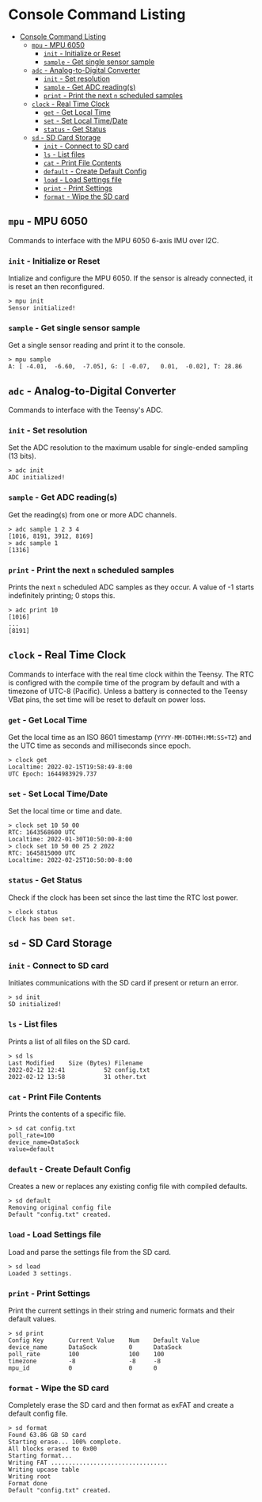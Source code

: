 # Console Command Listing
- [Console Command Listing](#console-command-listing)
  - [`mpu` - MPU 6050](#mpu---mpu-6050)
    - [`init` - Initialize or Reset](#init---initialize-or-reset)
    - [`sample` - Get single sensor sample](#sample---get-single-sensor-sample)
  - [`adc` - Analog-to-Digital Converter](#adc---analog-to-digital-converter)
    - [`init` - Set resolution](#init---set-resolution)
    - [`sample` - Get ADC reading(s)](#sample---get-adc-readings)
    - [`print` - Print the next `n` scheduled samples](#print---print-the-next-n-scheduled-samples)
  - [`clock` - Real Time Clock](#clock---real-time-clock)
    - [`get` - Get Local Time](#get---get-local-time)
    - [`set` - Set Local Time/Date](#set---set-local-timedate)
    - [`status` - Get Status](#status---get-status)
  - [`sd` - SD Card Storage](#sd---sd-card-storage)
    - [`init` - Connect to SD card](#init---connect-to-sd-card)
    - [`ls` - List files](#ls---list-files)
    - [`cat` - Print File Contents](#cat---print-file-contents)
    - [`default` - Create Default Config](#default---create-default-config)
    - [`load` - Load Settings file](#load---load-settings-file)
    - [`print` - Print Settings](#print---print-settings)
    - [`format` - Wipe the SD card](#format---wipe-the-sd-card)

## `mpu` - MPU 6050
Commands to interface with the MPU 6050 6-axis IMU over I2C.

### `init` - Initialize or Reset
Intialize and configure the MPU 6050. If the sensor is already connected, it is reset an then reconfigured.
```
> mpu init
Sensor initialized!
```

### `sample` - Get single sensor sample
Get a single sensor reading and print it to the console.
```
> mpu sample
A: [ -4.01,  -6.60,  -7.05], G: [ -0.07,   0.01,  -0.02], T: 28.86
```

## `adc` - Analog-to-Digital Converter
Commands to interface with the Teensy's ADC.

### `init` - Set resolution
Set the ADC resolution to the maximum usable for single-ended sampling (13 bits).
```
> adc init
ADC initialized!
```

### `sample` - Get ADC reading(s)
Get the reading(s) from one or more ADC channels.
```
> adc sample 1 2 3 4
[1016, 8191, 3912, 8169]
> adc sample 1
[1316]
```

### `print` - Print the next `n` scheduled samples
Prints the next `n` scheduled ADC samples as they occur. A value of -1 starts indefinitely printing; 0 stops this.
```
> adc print 10
[1016]
...
[8191]
```

## `clock` - Real Time Clock
Commands to interface with the real time clock within the Teensy. The RTC is configred with the compile time of the program by default and with a timezone of UTC-8 (Pacific). Unless a battery is connected to the Teensy VBat pins, the set time will be reset to default on power loss.

### `get` - Get Local Time
Get the local time as an ISO 8601 timestamp (`YYYY-MM-DDTHH:MM:SS+TZ`) and the UTC time as seconds and milliseconds since epoch.
```
> clock get
Localtime: 2022-02-15T19:58:49-8:00
UTC Epoch: 1644983929.737
```

### `set` - Set Local Time/Date
Set the local time or time and date.
```
> clock set 10 50 00
RTC: 1643568600 UTC
Localtime: 2022-01-30T10:50:00-8:00
> clock set 10 50 00 25 2 2022
RTC: 1645815000 UTC
Localtime: 2022-02-25T10:50:00-8:00
```

### `status` - Get Status
Check if the clock has been set since the last time the RTC lost power. 
```
> clock status
Clock has been set.
```

## `sd` - SD Card Storage
### `init` - Connect to SD card
Initiates communications with the SD card if present or return an error.
```
> sd init
SD initialized!
```

### `ls` - List files
Prints a list of all files on the SD card.
```
> sd ls
Last Modified    Size (Bytes) Filename
2022-02-12 12:41           52 config.txt
2022-02-12 13:58           31 other.txt
```

### `cat` - Print File Contents
Prints the contents of a specific file.
```
> sd cat config.txt
poll_rate=100
device_name=DataSock
value=default
```

### `default` - Create Default Config
Creates a new or replaces any existing config file with compiled defaults.
```
> sd default
Removing original config file
Default "config.txt" created.
```

### `load` - Load Settings file
Load and parse the settings file from the SD card.
```
> sd load
Loaded 3 settings.
```

### `print` - Print Settings
Print the current settings in their string and numeric formats and their default values.
```
> sd print
Config Key       Current Value    Num    Default Value
device_name      DataSock         0      DataSock
poll_rate        100              100    100
timezone         -8               -8     -8
mpu_id           0                0      0
```

### `format` - Wipe the SD card
Completely erase the SD card and then format as exFAT and create a default config file.
```
> sd format
Found 63.86 GB SD card
Starting erase... 100% complete.
All blocks erased to 0x00
Starting format...
Writing FAT .................................
Writing upcase table
Writing root
Format done
Default "config.txt" created.
```
